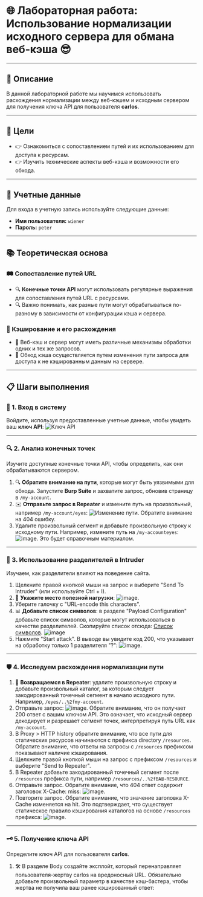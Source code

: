# 🌐 Лабораторная работа: Использование нормализации исходного сервера для обмана веб-кэша 😎

---

## 📜 Описание
В данной лабораторной работе мы научимся использовать расхождения нормализации между веб-кэшем и исходным сервером для получения ключа API для пользователя **carlos**.

---

## 🎯 Цели
- 👉 Ознакомиться с сопоставлением путей и их использованием для доступа к ресурсам.
- 👉 Изучить технические аспекты веб-кэша и возможности его обхода.

---

## 🔑 Учетные данные
Для входа в учетную запись используйте следующие данные:
- **Имя пользователя:** `wiener`
- **Пароль:** `peter`

---

## 📚 Теоретическая основа

### 🛤️ Сопоставление путей URL
- 🔍 **Конечные точки API** могут использовать регулярные выражения для сопоставления путей URL с ресурсами.
- 🔍 Важно понимать, как разные пути могут обрабатываться по-разному в зависимости от конфигурации кэша и сервера.

### 🔄 Кэширование и его расхождения
- 🔄 Веб-кэш и сервер могут иметь различные механизмы обработки одних и тех же запросов.
- 🔄 Обход кэша осуществляется путем изменения пути запроса для доступа к не кэшированным данным на сервере.

---

## 📋 Шаги выполнения

### 🔐 1. Вход в систему
Войдите, используя предоставленные учетные данные, чтобы увидеть ваш **ключ API**:
![Ключ API](https://github.com/user-attachments/assets/a1cecc2a-c2b2-47dc-8f05-37fb9b5611a3)

---

### 🔍 2. Анализ конечных точек
Изучите доступные конечные точки API, чтобы определить, как они обрабатываются сервером.
1. 🔍 **Обратите внимание на пути**, которые могут быть уязвимыми для обхода. Запустите **Burp Suite** и захватите запрос, обновив страницу в `/my-account`.
2. ✉️ **Отправьте запрос в Repeater** и измените путь на произвольный, например `/my-account/eyes`: 
   ![Изменение пути](https://github.com/user-attachments/assets/4cb281a1-eb8d-4967-ae98-adb9e89ea9b8). Обратите внимание на 404 ошибку.
3. Удалите произвольный сегмент и добавьте произвольную строку к исходному пути. Например, измените путь на `/my-accounteyes`: 
   ![image](https://github.com/user-attachments/assets/fcf4a0a5-0b38-4d11-8b19-20062a4b4ee3). Это будет справочным материалом.

---

### 🔄 3. Использование разделителей в Intruder
Изучаем, как разделители влияют на поведение сайта.
1. Щелкните правой кнопкой мыши на запрос и выберите "Send To Intruder" (или используйте Ctrl + I).
2. 📄 **Укажите место полезной нагрузки**:
   ![image](https://github.com/user-attachments/assets/f6128369-516e-44b4-a804-e145f593ff38).
3. Уберите галочку с "URL-encode this characters".
4. 📊 **Добавьте список символов**: в разделе "Payload Configuration" добавьте список символов, которые могут использоваться в качестве разделителей. 
   Скопируйте список отсюда: [Список символов](https://portswigger.net/web-security/web-cache-deception/wcd-lab-delimiter-list).
   ![image](https://github.com/user-attachments/assets/f109678c-1d5f-4604-8970-97562d595b7c)
5. Нажмите "Start attack". 
   В выводе вы увидите код 200, что указывает на обработку только 1 разделителя "?": 
   ![image](https://github.com/user-attachments/assets/ddf4aa9e-ed88-43d0-812b-a5af1c781d22).

---

### 🛡️ 4. Исследуем расхождения нормализации пути
1. 🔄 **Возвращаемся в Repeater**: удалите произвольную строку и добавьте произвольный каталог, за которым следует закодированный точечный сегмент в начало исходного пути. Например, `/eyes/..%2fmy-account`.
2. Отправьте запрос: ![image](https://github.com/user-attachments/assets/28f7ee83-1d0c-49ba-acb1-adae7ab89da9). Обратите внимание, что он получает 200 ответ с вашим ключом API. Это означает, что исходный сервер декодирует и разрешает сегмент точек, интерпретируя путь URL как `/my-account`.
3. В Proxy > HTTP history обратите внимание, что все пути для статических ресурсов начинаются с префикса directory `/resources`. Обратите внимание, что ответы на запросы с `/resources` префиксом показывают наличие кэширования.
4. Щелкните правой кнопкой мыши на запрос с префиксом `/resources` и выберите "Send to Repeater".
5. В Repeater добавьте закодированный точечный сегмент после `/resources` префикса пути, например `/resources/..%2fВАШ-RESOURCE`.
6. Отправьте запрос. Обратите внимание, что 404 ответ содержит заголовок X-Cache: miss: ![image](https://github.com/user-attachments/assets/af167914-d73b-4588-92bd-6211f71ddc87).
7. Повторите запрос. Обратите внимание, что значение заголовка X-Cache изменяется на hit. Это подтверждает, что существует статическое правило кэширования каталогов на основе `/resources` префикса: ![image](https://github.com/user-attachments/assets/ac4b10be-402b-4eb6-a591-d169a82f8044).

---

### 🗝️ 5. Получение ключа API
Определите ключ API для пользователя **carlos**.
1. 🛠️ В разделе Body создайте эксплойт, который перенаправляет пользователя-жертву carlos на вредоносный URL. Обязательно добавьте произвольный параметр в качестве кэш-бастера, чтобы жертва не получила ваш ранее кэшированный ответ: <script>document.location="https://ЧАСТЬ.ВАШЕЙ.ССЫЛКИ.ЛАБЫ/resources/%2e%2e%2fmy-account?eyes"</script>
2. 🚀 Нажмите "Доставить эксплойт жертве". Когда жертва просматривает эксплойт, полученный ответ сохраняется в кэше.
3. 🌐 Перейдите по URL, указанному в вашем эксплойте:
   `https://ЧАСТЬ.ВАШЕЙ.ССЫЛКИ.ЛАБЫ/resources/..%2fmy-account?eyes`.
4. 🔑 Ответ включает в себя ключ API для **carlos**:
   ![Ключ API для carlos](https://github.com/user-attachments/assets/6e9c4f5b-5c3c-4ba3-a2e0-39685da71337).

---

## 💡 Заключение
В результате выполнения лабораторной работы вы сможете получать доступ к защищенным ресурсам, используя навыки сопоставления путей и обхода кэша. Эти знания окажутся полезными в ваших будущих проектах и карьере. 🚀
